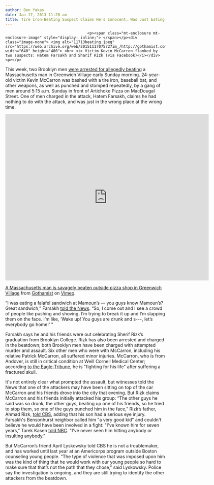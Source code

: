 ```yaml
---
author: Ben Yakas
date: Jan 17, 2013 11:20 am
title: Tire Iron-Beating Suspect Claims He's Innocent, Was Just Eating Falafel During Attack
---
```


	
										<p><span class="mt-enclosure mt-enclosure-image" style="display: inline;"> </span></p><div class="image-none"> <img alt="11713beating.jpeg" src="https://web.archive.org/web/20151117075727im_/http://gothamist.com/attachments/byakas/11713beating.jpeg" width="640" height="480"> <br> <i> Victim Kevin McCarron flanked by two suspects: Hatem Farsakh and Sharif Rizk (via Facebook)</i></div> <p></p>

<p>This week, two Brooklyn men <a href="https://web.archive.org/web/20151117075727/http://gothamist.com/2013/01/16/video_massachusetts_man_beaten_with.php">were arrested for allegedly beating</a> a Massachusetts man in Greenwich Village early Sunday morning. 24-year-old victim Kevin McCarron was bashed with a tire iron, baseball bat, and other  weapons, as well as punched and stomped repeatedly, by a gang of men around 5:15 a.m. Sunday in front of Artichoke Pizza on MacDougal Street. One of men charged in the attack, Hatem Farsakh, claims he had nothing to do with the attack, and was just in the wrong place at the wrong time.</p>

<p><iframe src="https://web.archive.org/web/20151117075727if_/http://player.vimeo.com/video/57605070?title=0&amp;byline=0&amp;portrait=0" width="640" height="524" frameborder="0" webkitallowfullscreen="" mozallowfullscreen="" allowfullscreen></iframe> </p><p><a href="https://web.archive.org/web/20151117075727/http://vimeo.com/57605070">A Massachusetts man is savagely beaten outside pizza shop in Greenwich Village</a> from <a href="https://web.archive.org/web/20151117075727/http://vimeo.com/gothamist">Gothamist</a> on <a href="https://web.archive.org/web/20151117075727/http://vimeo.com/">Vimeo</a>.</p><p></p>

<p>&#x201C;I was eating a falafel sandwich at Mamoun&#x2019;s &#x2014; you guys know Mamoun&#x2019;s? Great sandwich,&#x201D; Farsakh <a href="https://web.archive.org/web/20151117075727/http://www.nydailynews.com/new-york/village-beating-suspect-eating-falafel-assault-article-1.1241604?localLinksEnabled=false">told the News</a>. &#x201C;So, I come out and I see a crowd of people like pushing and shoving. I&#x2019;m trying to break it up and I&#x2019;m slapping them on the face. I&#x2019;m like, &#x2018;Wake up! You guys are drunk and s---, let&#x2019;s everybody go home!&#x2019; &quot;</p>

<p>Farsakh says he and his friends were out celebrating Sherif Rizk&#x2019;s graduation from Brooklyn College. Rizk has also been arrested and charged in the beatdown; both Brooklyn men have been charged with attempted murder and assault. Six other men who were with McCarron, including his relative Patrick McCarron, all suffered minor injuries. McCarron, who is from Andover, is still in critical condition at Weill Cornell Medical Center; according <a href="https://web.archive.org/web/20151117075727/http://www.eagletribune.com/latestnews/x1525005980/UPDATE-NYC-beating-victim-a-former-Central-Catholic-hockey-star">to the Eagle-Tribune</a>, he is &quot;fighting for his life&quot; after suffering a fractured skull.</p>

<p>It&apos;s not entirely clear what prompted the assault, but witnesses told the News that one of the attackers may have been sitting on top of the car McCarron and his friends drove into the city that evening. But Rizk claims McCarron and his friends initially attacked his group: &#x201C;The other guys he said was so drunk, the other guys, beating up one of his friends, so he tried to stop them, so one of the guys punched him in the face,&#x201D; Rizk&#x2019;s father, Ahmad Rizk, <a href="https://web.archive.org/web/20151117075727/http://newyork.cbslocal.com/2013/01/16/massachusetts-man-critically-injured-in-savage-west-village-beating/">told CBS</a>, adding that his son had a serious eye injury. Farsakh&apos;s Bensonhurst neighbor called him &quot;a very good kid&quot; and couldn&apos;t believe he would have been involved in a fight: &quot;I&apos;ve known him for seven years,&quot; Tarek Kasen <a href="https://web.archive.org/web/20151117075727/http://www.nbcnewyork.com/news/local/West-Village-Fight-Tire-Iron-Bat-Massachusetts-Man-Macdougal-Street-Kevin-McCarron-187227781.html">told NBC</a>. &quot;I&apos;ve never seen him hitting anybody or insulting anybody.&quot; </p>

<p>But McCarron&#x2019;s friend April Lyskowsky told CBS he is not a troublemaker, and has worked until last year at an Americorps program outside Boston counseling young people. &#x201C;The type of violence that was imposed upon him was the kind of thing that he would work with our young people so hard to make sure that that&#x2019;s not the path that they chose,&#x201D; said Lyskowsky. Police say the investigation is ongoing, and they are still trying to identify the other attackers from the beatdown.</p>					
										
									
				